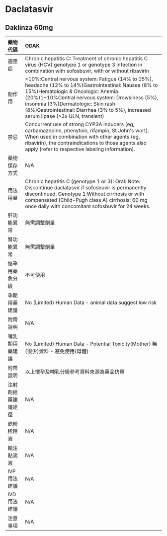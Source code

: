 # Daclatasvir

## Daklinza 60mg

| 藥物代碼           | ODAK                                                                                                                                                                                                                                                                                                                       |
|:-------------------|:---------------------------------------------------------------------------------------------------------------------------------------------------------------------------------------------------------------------------------------------------------------------------------------------------------------------------|
| 適應症             | Chronic hepatitis C: Treatment of chronic hepatitis C virus (HCV) genotype 1 or genotype 3 infection in combination with sofosbuvir, with or without ribavirin                                                                                                                                                             |
| 副作用             | >10%:Central nervous system: Fatigue (14% to 15%), headache (12% to 14%)Gastrointestinal: Nausea (8% to 15%)Hematologic & Oncologic: Anemia (20%)1~10%Central nervous system: Drowsiness (5%), insomnia (3%)Dermatologic: Skin rash (8%)Gastrointestinal: Diarrhea (3% to 5%), increased serum lipase (>3x ULN, transient) |
| 禁忌               | Concurrent use of strong CYP3A inducers (eg, carbamazepine, phenytoin, rifampin, St John's wort). When used in combination with other agents (eg, ribavirin), the contraindications to those agents also apply (refer to respective labeling information).                                                                 |
| 藥物保存方式       | N/A                                                                                                                                                                                                                                                                                                                        |
| 用法用量           | Chronic hepatitis C (genotype 1 or 3): Oral: Note: Discontinue daclatasvir if sofosbuvir is permanently discontinued. Genotype 1:Without cirrhosis or with compensated (Child-Pugh class A) cirrhosis: 60 mg once daily with concomitant sofosbuvir for 24 weeks.                                                          |
| 肝功能異常         | 無需調整劑量                                                                                                                                                                                                                                                                                                               |
| 腎功能異常         | 無需調整劑量                                                                                                                                                                                                                                                                                                               |
| 懷孕用藥危分級     | 不可使用                                                                                                                                                                                                                                                                                                                   |
| 孕期用藥建議       | No (Limited) Human Data - animal data suggest low risk                                                                                                                                                                                                                                                                     |
| 附帶說明           | N/A                                                                                                                                                                                                                                                                                                                        |
| 哺乳期用藥建議     | No (Limited) Human Data - Potential Toxicity(Mother) 無(很少)資料 - 避免使用(母體)                                                                                                                                                                                                                                         |
| 附帶說明           | 以上懷孕及哺乳分級參考資料來源為藥品仿單                                                                                                                                                                                                                                                                                   |
| 注射劑給藥建議途徑 | N/A                                                                                                                                                                                                                                                                                                                        |
| 乾粉稀釋液         | N/A                                                                                                                                                                                                                                                                                                                        |
| 輸注點滴液         | N/A                                                                                                                                                                                                                                                                                                                        |
| IVP 用法建議       | N/A                                                                                                                                                                                                                                                                                                                        |
| IVD 用法建議       | N/A                                                                                                                                                                                                                                                                                                                        |
| 注意事項           | N/A                                                                                                                                                                                                                                                                                                                        |

